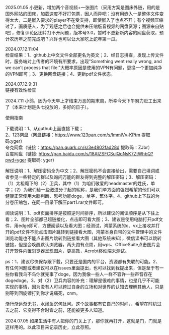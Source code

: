 2025.01.05
小更新，增加两个音视频+一张图片（采用方案是图床外链，用的是国外网站的图床，加载速度不好打包票，因人而异吧；没有用嵌入一是整体文件变得太大，二是嵌入要求的player不在受支持，即使嵌入了也点不开；有个视频压缩过了，画质感人，为了观感之后也会提供未压缩版音视频的网盘资源；图源来自贴吧），修复评论区图片打不开问题，版本号3.0，暂时不更新新内容的网盘获取，预计农历年之前完成吧？兴许也可以让大家吃上蛇年第一瓜。

2024.07.12.11:04  
检查结果：1、github上中文文件全部更名为英文；2、经日志排查，发现上传文件时，服务端对上传者的环境有所要求，出现"Something went really wrong, and we can’t process that file."大概率原因是使用的VPN有问题，更换一个更加纯净的VPN即可；3、更换网盘链接；4、更新pdf文件状态。

2024.07.12.9:31   
链接有效性检查  

2024.7.11
小鸽，因为今天早上才结束万恶的期末周，所幸今天下午努力赶工出来了（本来计划是头七投放的，多好的日子）。

使用指南

下载说明：1、从guthub上面直接下载；  
2、123网盘（网盘链接：https://www.123pan.com/s/ImmlVv-KPtm 提取码:yger）  
夸克网盘（链接：https://pan.quark.cn/s/3e4802fad28d 提取码：ZJbr）  
百度网盘（链接: https://pan.baidu.com/s/18AIZSFCSulQoNsK7ZtWhbQ?pwd=yger 提取码: yger）  


解压说明：1、解压密码全为中文；2、解压密码不会直接给出，需要自己填词或者参见一些特定的群以及询问万能的群友得到完整的解压密码；3、解压密码：（1）太祖麾下的（2）卫兵，其中（1）为咱们敬爱的headmaster的姓氏，单字；（2）为我们给一些激进分子起的昵称，是我们单方面的强烈希望的他们可以健康正常使用大脑判断、思考功能doge，单字，繁体字。4、github上下载的为分卷压缩包，在同一目录下解压part1.rar文件即可。


阅读说明：1、pdf页面排序是按照逆时间排序，所以建议的阅读顺序是从下往上看；2、图片全部都已超链接化，点击即可看大图；3、建议是使用电脑打开pdf文件，用edge即可，方便阅读以及看大图；经测试，鸿蒙系统的q、vx上接收并打开的pdf文件不能点击图片跳转到链接看大图，鸿蒙本身自带的文件管理中的文件浏览功能也不能点击图片跳转到链接看大图（其他系统未知），微信读书可以跳转链接，但是会唤醒默认浏览器，两头跑有点烦，用wps、OfficeSuite点击图片会打开软件内置浏览器呈现图片，更高效，Acrobt移动端未测试。

ps：1、建议尽快保存跟下载，只要还是国内的平台，资源都有失联的可能。2、有任何问题或者建议可以在issues里面提出，也可以找到我提出来，但是至于有一些你看我鸟不鸟你就完事了doge，因为我像一些人一样不容许一些声音存在dogedoge。3、对（2）卫兵内容的补充：理解是很难的事情，也是几乎不可能实现的事情，因为没有人可以跨过自身的立场和对世界的认知去理解其他人，只是别等到回旋镖打到你才说痛死，cnm。  


渐行渐远渐无书，水阔鱼沉何处问。这个故事都有它自己的时间，，希望在时机过去之前、它变得不合时宜之前，还能被更多人知道。

2024.07.05
如果生活中有人把你的门关上了，那你就再打开，这就是门，门就是这样用的。以此项目来记录历史，立此存照。
